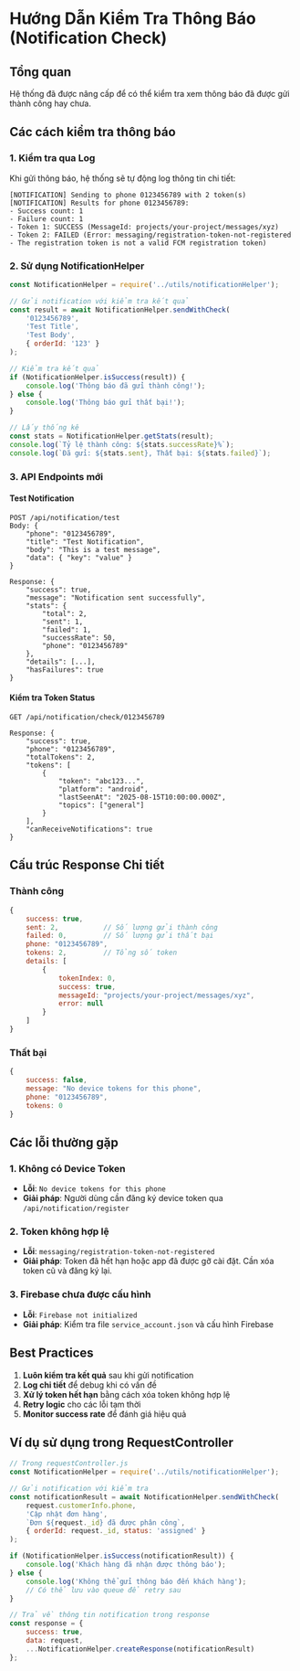 # Hướng Dẫn Kiểm Tra Thông Báo (Notification Check)

## Tổng quan
Hệ thống đã được nâng cấp để có thể kiểm tra xem thông báo đã được gửi thành công hay chưa.

## Các cách kiểm tra thông báo

### 1. Kiểm tra qua Log
Khi gửi thông báo, hệ thống sẽ tự động log thông tin chi tiết:

```
[NOTIFICATION] Sending to phone 0123456789 with 2 token(s)
[NOTIFICATION] Results for phone 0123456789:
- Success count: 1
- Failure count: 1
- Token 1: SUCCESS (MessageId: projects/your-project/messages/xyz)
- Token 2: FAILED (Error: messaging/registration-token-not-registered - The registration token is not a valid FCM registration token)
```

### 2. Sử dụng NotificationHelper

```javascript
const NotificationHelper = require('../utils/notificationHelper');

// Gửi notification với kiểm tra kết quả
const result = await NotificationHelper.sendWithCheck(
    '0123456789', 
    'Test Title', 
    'Test Body',
    { orderId: '123' }
);

// Kiểm tra kết quả
if (NotificationHelper.isSuccess(result)) {
    console.log('Thông báo đã gửi thành công!');
} else {
    console.log('Thông báo gửi thất bại!');
}

// Lấy thống kê
const stats = NotificationHelper.getStats(result);
console.log(`Tỷ lệ thành công: ${stats.successRate}%`);
console.log(`Đã gửi: ${stats.sent}, Thất bại: ${stats.failed}`);
```

### 3. API Endpoints mới

#### Test Notification
```
POST /api/notification/test
Body: {
    "phone": "0123456789",
    "title": "Test Notification",
    "body": "This is a test message",
    "data": { "key": "value" }
}

Response: {
    "success": true,
    "message": "Notification sent successfully",
    "stats": {
        "total": 2,
        "sent": 1,
        "failed": 1,
        "successRate": 50,
        "phone": "0123456789"
    },
    "details": [...],
    "hasFailures": true
}
```

#### Kiểm tra Token Status
```
GET /api/notification/check/0123456789

Response: {
    "success": true,
    "phone": "0123456789",
    "totalTokens": 2,
    "tokens": [
        {
            "token": "abc123...",
            "platform": "android",
            "lastSeenAt": "2025-08-15T10:00:00.000Z",
            "topics": ["general"]
        }
    ],
    "canReceiveNotifications": true
}
```

## Cấu trúc Response Chi tiết

### Thành công
```javascript
{
    success: true,
    sent: 2,           // Số lượng gửi thành công
    failed: 0,         // Số lượng gửi thất bại
    phone: "0123456789",
    tokens: 2,         // Tổng số token
    details: [
        {
            tokenIndex: 0,
            success: true,
            messageId: "projects/your-project/messages/xyz",
            error: null
        }
    ]
}
```

### Thất bại
```javascript
{
    success: false,
    message: "No device tokens for this phone",
    phone: "0123456789",
    tokens: 0
}
```

## Các lỗi thường gặp

### 1. Không có Device Token
- **Lỗi**: `No device tokens for this phone`
- **Giải pháp**: Người dùng cần đăng ký device token qua `/api/notification/register`

### 2. Token không hợp lệ
- **Lỗi**: `messaging/registration-token-not-registered`
- **Giải pháp**: Token đã hết hạn hoặc app đã được gỡ cài đặt. Cần xóa token cũ và đăng ký lại.

### 3. Firebase chưa được cấu hình
- **Lỗi**: `Firebase not initialized`
- **Giải pháp**: Kiểm tra file `service_account.json` và cấu hình Firebase

## Best Practices

1. **Luôn kiểm tra kết quả** sau khi gửi notification
2. **Log chi tiết** để debug khi có vấn đề
3. **Xử lý token hết hạn** bằng cách xóa token không hợp lệ
4. **Retry logic** cho các lỗi tạm thời
5. **Monitor success rate** để đánh giá hiệu quả

## Ví dụ sử dụng trong RequestController

```javascript
// Trong requestController.js
const NotificationHelper = require('../utils/notificationHelper');

// Gửi notification với kiểm tra
const notificationResult = await NotificationHelper.sendWithCheck(
    request.customerInfo.phone,
    'Cập nhật đơn hàng',
    `Đơn ${request._id} đã được phân công`,
    { orderId: request._id, status: 'assigned' }
);

if (NotificationHelper.isSuccess(notificationResult)) {
    console.log('Khách hàng đã nhận được thông báo');
} else {
    console.log('Không thể gửi thông báo đến khách hàng');
    // Có thể lưu vào queue để retry sau
}

// Trả về thông tin notification trong response
const response = {
    success: true,
    data: request,
    ...NotificationHelper.createResponse(notificationResult)
};
```
